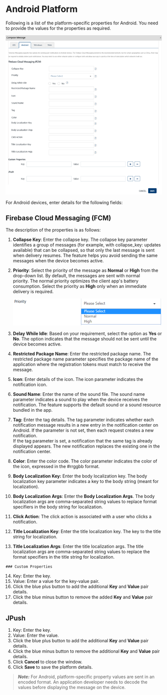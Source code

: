                            


Android Platform
================

Following is a list of the platform-specific properties for Android. You need to provide the values for the properties as required.

![](../Resources/Images/Engagement/Campaign/platformspecificproandroid.png)

For Android devices, enter details for the following fields:

**Firebase Cloud Messaging (FCM)**
----------------------------------

The description of the properties is as follows:

1.  **Collapse Key**: Enter the collapse key. The collapse key parameter identifies a group of messages (for example, with collapse\_key: updates available) that can be collapsed, so that only the last message is sent when delivery resumes. The feature helps you avoid sending the same messages when the device becomes active.
2.  **Priority**: Select the priority of the message as **Normal** or **High** from the drop-down list. By default, the messages are sent with normal priority. The normal priority optimizes the client app's battery consumption. Select the priority as **High** only when an immediate delivery is required.
    
    ![](../Resources/Images/Engagement/Events/andrhilpriorty.png)
    
3.  **Delay While Idle**: Based on your requirement, select the option as **Yes** or **No**. The option indicates that the message should not be sent until the device becomes active.
4.  **Restricted Package Name**: Enter the restricted package name. The restricted package name parameter specifies the package name of the application where the registration tokens must match to receive the message.
5.  **Icon**: Enter details of the icon. The icon parameter indicates the notification icon.
6.  **Sound Name**: Enter the name of the sound file. The sound name parameter indicates a sound to play when the device receives the notification. The feature supports the default sound or a sound resource bundled in the app.
7.  **Tag:** Enter the tag details. The tag parameter indicates whether each notification message results in a new entry in the notification center on Android. If the parameter is not set, then each request creates a new notification.  
    If the tag parameter is set, a notification that the same tag is already displayed appears. The new notification replaces the existing one in the notification center.
8.  **Color**: Enter the color code. The color parameter indicates the color of the icon, expressed in the #rrggbb format.
9.  **Body Localization Key:** Enter the body localization key. The body localization key parameter indicates a key to the body string (meant for localization).
10.  **Body Localization Args**: Enter the **Body Localization Args**. The body localization args are comma-separated string values to replace format specifiers in the body string for localization.
11.  **Click Action**: The click action is associated with a user who clicks a notification.
12.  **Title Localization Key**: Enter the title localization key. The key to the title string for localization.
13.  **Title Localization Args**: Enter the title localization args. The title localization args are comma-separated string values to replace the format specifiers in the title string for localization.
    
    ### Custom Properties
    
14.  Key: Enter the key.
15.  Value: Enter a value for the key-value pair.
16.  Click the blue plus button to add the additional **Key** and **Value** pair details.
17.  Click the blue minus button to remove the added **Key** and **Value** pair details.

JPush
-----

1.  Key: Enter the key.
2.  Value: Enter the value.
3.  Click the blue plus button to add the additional **Key** and **Value** pair details.
4.  Click the blue minus button to remove the additional **Key** and **Value** pair details.
5.  Click **Cancel** to close the window.
6.  Click **Save** to save the platform details.

> **_Note:_** For Android, platform-specific property values are sent in an encoded format. An application developer needs to decode the values before displaying the message on the device.
